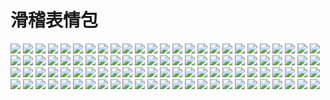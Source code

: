 # 滑稽表情包

![](https://cdn.jsdelivr.net/gh/2x-ercha/twikoo-magic@master/image/huaji/huaji.gif)
![](https://cdn.jsdelivr.net/gh/2x-ercha/twikoo-magic@master/image/huaji/huaji1.jpg)
![](https://cdn.jsdelivr.net/gh/2x-ercha/twikoo-magic@master/image/huaji/huaji10.png)
![](https://cdn.jsdelivr.net/gh/2x-ercha/twikoo-magic@master/image/huaji/huaji11.gif)
![](https://cdn.jsdelivr.net/gh/2x-ercha/twikoo-magic@master/image/huaji/huaji12.jpg)
![](https://cdn.jsdelivr.net/gh/2x-ercha/twikoo-magic@master/image/huaji/huaji13.png)
![](https://cdn.jsdelivr.net/gh/2x-ercha/twikoo-magic@master/image/huaji/huaji14.gif)
![](https://cdn.jsdelivr.net/gh/2x-ercha/twikoo-magic@master/image/huaji/huaji15.jpg)
![](https://cdn.jsdelivr.net/gh/2x-ercha/twikoo-magic@master/image/huaji/huaji16.png)
![](https://cdn.jsdelivr.net/gh/2x-ercha/twikoo-magic@master/image/huaji/huaji17.gif)
![](https://cdn.jsdelivr.net/gh/2x-ercha/twikoo-magic@master/image/huaji/huaji18.jpg)
![](https://cdn.jsdelivr.net/gh/2x-ercha/twikoo-magic@master/image/huaji/huaji19.gif)
![](https://cdn.jsdelivr.net/gh/2x-ercha/twikoo-magic@master/image/huaji/huaji2.png)
![](https://cdn.jsdelivr.net/gh/2x-ercha/twikoo-magic@master/image/huaji/huaji20.jpg)
![](https://cdn.jsdelivr.net/gh/2x-ercha/twikoo-magic@master/image/huaji/huaji21.gif)
![](https://cdn.jsdelivr.net/gh/2x-ercha/twikoo-magic@master/image/huaji/huaji22.jpg)
![](https://cdn.jsdelivr.net/gh/2x-ercha/twikoo-magic@master/image/huaji/huaji23.gif)
![](https://cdn.jsdelivr.net/gh/2x-ercha/twikoo-magic@master/image/huaji/huaji24.jpg)
![](https://cdn.jsdelivr.net/gh/2x-ercha/twikoo-magic@master/image/huaji/huaji25.gif)
![](https://cdn.jsdelivr.net/gh/2x-ercha/twikoo-magic@master/image/huaji/huaji26.jpg)
![](https://cdn.jsdelivr.net/gh/2x-ercha/twikoo-magic@master/image/huaji/huaji27.gif)
![](https://cdn.jsdelivr.net/gh/2x-ercha/twikoo-magic@master/image/huaji/huaji28.jpg)
![](https://cdn.jsdelivr.net/gh/2x-ercha/twikoo-magic@master/image/huaji/huaji29.gif)
![](https://cdn.jsdelivr.net/gh/2x-ercha/twikoo-magic@master/image/huaji/huaji3.gif)
![](https://cdn.jsdelivr.net/gh/2x-ercha/twikoo-magic@master/image/huaji/huaji30.jpg)
![](https://cdn.jsdelivr.net/gh/2x-ercha/twikoo-magic@master/image/huaji/huaji31.gif)
![](https://cdn.jsdelivr.net/gh/2x-ercha/twikoo-magic@master/image/huaji/huaji32.jpg)
![](https://cdn.jsdelivr.net/gh/2x-ercha/twikoo-magic@master/image/huaji/huaji33.gif)
![](https://cdn.jsdelivr.net/gh/2x-ercha/twikoo-magic@master/image/huaji/huaji34.jpg)
![](https://cdn.jsdelivr.net/gh/2x-ercha/twikoo-magic@master/image/huaji/huaji35.gif)
![](https://cdn.jsdelivr.net/gh/2x-ercha/twikoo-magic@master/image/huaji/huaji36.jpg)
![](https://cdn.jsdelivr.net/gh/2x-ercha/twikoo-magic@master/image/huaji/huaji37.gif)
![](https://cdn.jsdelivr.net/gh/2x-ercha/twikoo-magic@master/image/huaji/huaji38.jpg)
![](https://cdn.jsdelivr.net/gh/2x-ercha/twikoo-magic@master/image/huaji/huaji39.gif)
![](https://cdn.jsdelivr.net/gh/2x-ercha/twikoo-magic@master/image/huaji/huaji4.jpg)
![](https://cdn.jsdelivr.net/gh/2x-ercha/twikoo-magic@master/image/huaji/huaji4.png)
![](https://cdn.jsdelivr.net/gh/2x-ercha/twikoo-magic@master/image/huaji/huaji40.jpg)
![](https://cdn.jsdelivr.net/gh/2x-ercha/twikoo-magic@master/image/huaji/huaji41.gif)
![](https://cdn.jsdelivr.net/gh/2x-ercha/twikoo-magic@master/image/huaji/huaji42.jpg)
![](https://cdn.jsdelivr.net/gh/2x-ercha/twikoo-magic@master/image/huaji/huaji43.gif)
![](https://cdn.jsdelivr.net/gh/2x-ercha/twikoo-magic@master/image/huaji/huaji44.jpg)
![](https://cdn.jsdelivr.net/gh/2x-ercha/twikoo-magic@master/image/huaji/huaji45.gif)
![](https://cdn.jsdelivr.net/gh/2x-ercha/twikoo-magic@master/image/huaji/huaji46.jpg)
![](https://cdn.jsdelivr.net/gh/2x-ercha/twikoo-magic@master/image/huaji/huaji47.gif)
![](https://cdn.jsdelivr.net/gh/2x-ercha/twikoo-magic@master/image/huaji/huaji48.jpg)
![](https://cdn.jsdelivr.net/gh/2x-ercha/twikoo-magic@master/image/huaji/huaji49.gif)
![](https://cdn.jsdelivr.net/gh/2x-ercha/twikoo-magic@master/image/huaji/huaji5.gif)
![](https://cdn.jsdelivr.net/gh/2x-ercha/twikoo-magic@master/image/huaji/huaji50.jpg)
![](https://cdn.jsdelivr.net/gh/2x-ercha/twikoo-magic@master/image/huaji/huaji51.gif)
![](https://cdn.jsdelivr.net/gh/2x-ercha/twikoo-magic@master/image/huaji/huaji52.jpg)
![](https://cdn.jsdelivr.net/gh/2x-ercha/twikoo-magic@master/image/huaji/huaji53.gif)
![](https://cdn.jsdelivr.net/gh/2x-ercha/twikoo-magic@master/image/huaji/huaji54.jpg)
![](https://cdn.jsdelivr.net/gh/2x-ercha/twikoo-magic@master/image/huaji/huaji55.gif)
![](https://cdn.jsdelivr.net/gh/2x-ercha/twikoo-magic@master/image/huaji/huaji56.jpg)
![](https://cdn.jsdelivr.net/gh/2x-ercha/twikoo-magic@master/image/huaji/huaji57.gif)
![](https://cdn.jsdelivr.net/gh/2x-ercha/twikoo-magic@master/image/huaji/huaji58.jpg)
![](https://cdn.jsdelivr.net/gh/2x-ercha/twikoo-magic@master/image/huaji/huaji59.gif)
![](https://cdn.jsdelivr.net/gh/2x-ercha/twikoo-magic@master/image/huaji/huaji6.jpg)
![](https://cdn.jsdelivr.net/gh/2x-ercha/twikoo-magic@master/image/huaji/huaji60.jpg)
![](https://cdn.jsdelivr.net/gh/2x-ercha/twikoo-magic@master/image/huaji/huaji61.gif)
![](https://cdn.jsdelivr.net/gh/2x-ercha/twikoo-magic@master/image/huaji/huaji62.jpg)
![](https://cdn.jsdelivr.net/gh/2x-ercha/twikoo-magic@master/image/huaji/huaji63.gif)
![](https://cdn.jsdelivr.net/gh/2x-ercha/twikoo-magic@master/image/huaji/huaji64.jpg)
![](https://cdn.jsdelivr.net/gh/2x-ercha/twikoo-magic@master/image/huaji/huaji65.gif)
![](https://cdn.jsdelivr.net/gh/2x-ercha/twikoo-magic@master/image/huaji/huaji66.jpg)
![](https://cdn.jsdelivr.net/gh/2x-ercha/twikoo-magic@master/image/huaji/huaji67.gif)
![](https://cdn.jsdelivr.net/gh/2x-ercha/twikoo-magic@master/image/huaji/huaji68.jpg)
![](https://cdn.jsdelivr.net/gh/2x-ercha/twikoo-magic@master/image/huaji/huaji69.gif)
![](https://cdn.jsdelivr.net/gh/2x-ercha/twikoo-magic@master/image/huaji/huaji7.png)
![](https://cdn.jsdelivr.net/gh/2x-ercha/twikoo-magic@master/image/huaji/huaji70.jpg)
![](https://cdn.jsdelivr.net/gh/2x-ercha/twikoo-magic@master/image/huaji/huaji71.gif)
![](https://cdn.jsdelivr.net/gh/2x-ercha/twikoo-magic@master/image/huaji/huaji72.jpg)
![](https://cdn.jsdelivr.net/gh/2x-ercha/twikoo-magic@master/image/huaji/huaji73.gif)
![](https://cdn.jsdelivr.net/gh/2x-ercha/twikoo-magic@master/image/huaji/huaji74.jpg)
![](https://cdn.jsdelivr.net/gh/2x-ercha/twikoo-magic@master/image/huaji/huaji75.gif)
![](https://cdn.jsdelivr.net/gh/2x-ercha/twikoo-magic@master/image/huaji/huaji76.jpg)
![](https://cdn.jsdelivr.net/gh/2x-ercha/twikoo-magic@master/image/huaji/huaji77.gif)
![](https://cdn.jsdelivr.net/gh/2x-ercha/twikoo-magic@master/image/huaji/huaji78.jpg)
![](https://cdn.jsdelivr.net/gh/2x-ercha/twikoo-magic@master/image/huaji/huaji79.gif)
![](https://cdn.jsdelivr.net/gh/2x-ercha/twikoo-magic@master/image/huaji/huaji8.gif)
![](https://cdn.jsdelivr.net/gh/2x-ercha/twikoo-magic@master/image/huaji/huaji80.jpg)
![](https://cdn.jsdelivr.net/gh/2x-ercha/twikoo-magic@master/image/huaji/huaji81.gif)
![](https://cdn.jsdelivr.net/gh/2x-ercha/twikoo-magic@master/image/huaji/huaji82.jpg)
![](https://cdn.jsdelivr.net/gh/2x-ercha/twikoo-magic@master/image/huaji/huaji83.gif)
![](https://cdn.jsdelivr.net/gh/2x-ercha/twikoo-magic@master/image/huaji/huaji84.jpg)
![](https://cdn.jsdelivr.net/gh/2x-ercha/twikoo-magic@master/image/huaji/huaji85.gif)
![](https://cdn.jsdelivr.net/gh/2x-ercha/twikoo-magic@master/image/huaji/huaji86.jpg)
![](https://cdn.jsdelivr.net/gh/2x-ercha/twikoo-magic@master/image/huaji/huaji87.gif)
![](https://cdn.jsdelivr.net/gh/2x-ercha/twikoo-magic@master/image/huaji/huaji88.jpg)
![](https://cdn.jsdelivr.net/gh/2x-ercha/twikoo-magic@master/image/huaji/huaji89.gif)
![](https://cdn.jsdelivr.net/gh/2x-ercha/twikoo-magic@master/image/huaji/huaji9.jpg)
![](https://cdn.jsdelivr.net/gh/2x-ercha/twikoo-magic@master/image/huaji/huaji90.jpg)
![](https://cdn.jsdelivr.net/gh/2x-ercha/twikoo-magic@master/image/huaji/huaji91.gif)
![](https://cdn.jsdelivr.net/gh/2x-ercha/twikoo-magic@master/image/huaji/huaji92.jpg)
![](https://cdn.jsdelivr.net/gh/2x-ercha/twikoo-magic@master/image/huaji/huaji93.gif)
![](https://cdn.jsdelivr.net/gh/2x-ercha/twikoo-magic@master/image/huaji/huaji94.jpg)
![](https://cdn.jsdelivr.net/gh/2x-ercha/twikoo-magic@master/image/huaji/huaji95.jpg)
![](https://cdn.jsdelivr.net/gh/2x-ercha/twikoo-magic@master/image/huaji/huaji96.jpg)
![](https://cdn.jsdelivr.net/gh/2x-ercha/twikoo-magic@master/image/huaji/huaji97.jpg)
![](https://cdn.jsdelivr.net/gh/2x-ercha/twikoo-magic@master/image/huaji/huaji98.jpg)